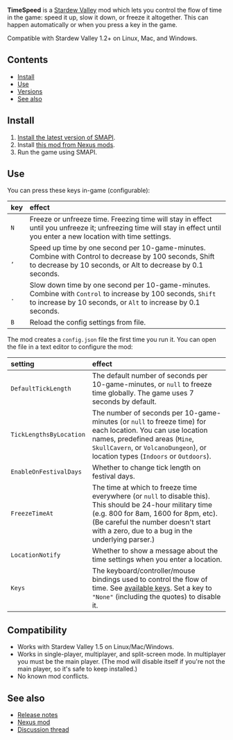 ﻿**TimeSpeed** is a [Stardew Valley](http://stardewvalley.net/) mod which lets you control the flow
of time in the game: speed it up, slow it down, or freeze it altogether. This can happen
automatically or when you press a key in the game.

Compatible with Stardew Valley 1.2+ on Linux, Mac, and Windows.

## Contents
* [Install](#install)
* [Use](#use)
* [Versions](#versions)
* [See also](#see-also)

## Install
1. [Install the latest version of SMAPI](https://smapi.io).
2. Install [this mod from Nexus mods](https://www.nexusmods.com/stardewvalley/mods/169).
3. Run the game using SMAPI.

## Use
You can press these keys in-game (configurable):

key | effect
:-- | :-----
`N` | Freeze or unfreeze time. Freezing time will stay in effect until you unfreeze it; unfreezing time will stay in effect until you enter a new location with time settings.
`,` | Speed up time by one second per 10-game-minutes. Combine with Control to decrease by 100 seconds, Shift to decrease by 10 seconds, or Alt to decrease by 0.1 seconds.
`.` | Slow down time by one second per 10-game-minutes. Combine with `Control` to increase by 100 seconds, `Shift` to increase by 10 seconds, or `Alt` to increase by 0.1 seconds.
`B` | Reload the config settings from file.

The mod creates a `config.json` file the first time you run it. You can open the file in a text
editor to configure the mod:

setting | effect
:------ | :-----
`DefaultTickLength` | The default number of seconds per 10-game-minutes, or `null` to freeze time globally. The game uses 7 seconds by default.
`TickLengthsByLocation` | The number of seconds per 10-game-minutes (or `null` to freeze time) for each location. You can use location names, predefined areas (`Mine`, `SkullCavern`, or `VolcanoDungeon`), or location types (`Indoors` or `Outdoors`).
`EnableOnFestivalDays` | Whether to change tick length on festival days.
`FreezeTimeAt` | The time at which to freeze time everywhere (or `null` to disable this). This should be 24-hour military time (e.g. 800 for 8am, 1600 for 8pm, etc). (Be careful the number doesn't start with a zero, due to a bug in the underlying parser.)
`LocationNotify` | Whether to show a message about the time settings when you enter a location.
`Keys` | The keyboard/controller/mouse bindings used to control the flow of time. See [available keys](https://stardewvalleywiki.com/Modding:Key_bindings#Available_bindings). Set a key to `"None"` (including the quotes) to disable it.

## Compatibility
* Works with Stardew Valley 1.5 on Linux/Mac/Windows.
* Works in single-player, multiplayer, and split-screen mode. In multiplayer you must be the main player. (The mod will disable itself if you're not the main player, so it's safe to keep installed.)
* No known mod conflicts.

## See also
* [Release notes](release-notes.md)
* [Nexus mod](https://www.nexusmods.com/stardewvalley/mods/169)
* [Discussion thread](https://community.playstarbound.com/threads/storm-and-smapi-timespeed-mod-configurable-day-lengths.107876/)
